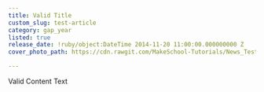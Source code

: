 ```yaml
---
title: Valid Title
custom_slug: test-article
category: gap_year
listed: true
release_date: !ruby/object:DateTime 2014-11-20 11:00:00.000000000 Z
cover_photo_path: https://cdn.rawgit.com/MakeSchool-Tutorials/News_Tests/b9536532438ff0dfa44046e9f2bd3beb1bf29642/68006488-a27f-46e6-9587-f43f2e01c96a/cover_photo.jpeg

---
```

Valid Content Text